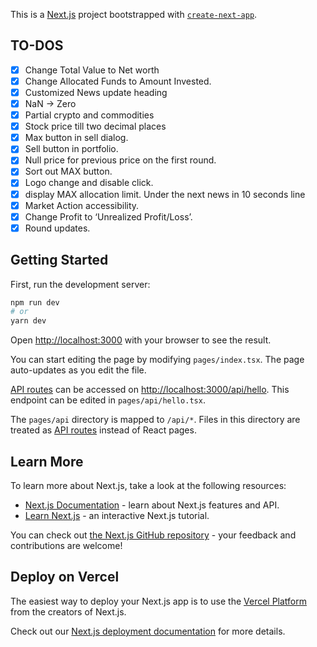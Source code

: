 This is a [Next.js](https://nextjs.org/) project bootstrapped with [`create-next-app`](https://github.com/vercel/next.js/tree/canary/packages/create-next-app).


## TO-DOS
  - [X] Change Total Value to Net worth
  - [X] Change Allocated Funds to Amount Invested.
  - [X] Customized News update heading
  - [X] NaN -> Zero
  - [X] Partial crypto and commodities
  - [X] Stock price till two decimal places
  - [X] Max button in sell dialog.
  - [X] Sell button in portfolio.
  - [X] Null price for previous price on the first round.
  - [X] Sort out MAX button.
  - [X] Logo change and disable click.
  - [X] display MAX allocation limit. Under the next news in 10 seconds line
  - [X] Market Action accessibility.
  - [X] Change Profit to ‘Unrealized Profit/Loss’.
  - [X] Round updates.

## Getting Started

First, run the development server:

```bash
npm run dev
# or
yarn dev
```

Open [http://localhost:3000](http://localhost:3000) with your browser to see the result.

You can start editing the page by modifying `pages/index.tsx`. The page auto-updates as you edit the file.

[API routes](https://nextjs.org/docs/api-routes/introduction) can be accessed on [http://localhost:3000/api/hello](http://localhost:3000/api/hello). This endpoint can be edited in `pages/api/hello.tsx`.

The `pages/api` directory is mapped to `/api/*`. Files in this directory are treated as [API routes](https://nextjs.org/docs/api-routes/introduction) instead of React pages.

## Learn More

To learn more about Next.js, take a look at the following resources:

- [Next.js Documentation](https://nextjs.org/docs) - learn about Next.js features and API.
- [Learn Next.js](https://nextjs.org/learn) - an interactive Next.js tutorial.

You can check out [the Next.js GitHub repository](https://github.com/vercel/next.js/) - your feedback and contributions are welcome!

## Deploy on Vercel

The easiest way to deploy your Next.js app is to use the [Vercel Platform](https://vercel.com/new?utm_medium=default-template&filter=next.js&utm_source=create-next-app&utm_campaign=create-next-app-readme) from the creators of Next.js.

Check out our [Next.js deployment documentation](https://nextjs.org/docs/deployment) for more details.
